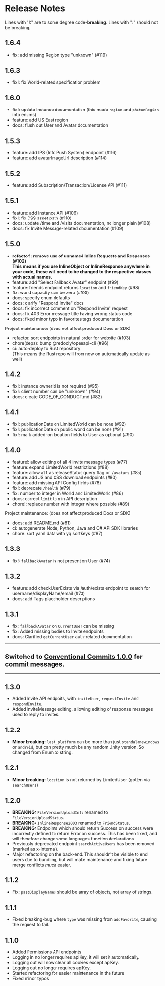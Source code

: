 # Release Notes

Lines with "!:" are to some degree code-**breaking**. Lines with ":" should not be breaking.

## 1.6.4

* fix: add missing Region type "unknown" (#119) 

## 1.6.3

* fix!: fix World-related specification problem

## 1.6.0

* fix!: update Instance documentation (this made `region` and `photonRegion` into enums)
* feature: add US East region
* docs: flush out User and Avatar documentation

## 1.5.3

* feature: add IPS (Info Push System) endpoint (#116) 
* feature: add avatarImageUrl description (#114)

## 1.5.2

* feature: add Subscription/Transaction/License API (#111)

## 1.5.1

* feature: add Instance API (#106)
* fix!: fix CSS asset path (#110) 
* docs: update /time and /visits documentation, no longer plain (#108)
* docs: fix Invite Message-related documentation (#109) 

## 1.5.0

* **refactor!: remove use of unnamed Inline Requests and Responses (#102)**<br>
  **This means if you use InlineObject or InlineResponse anywhere in your code, these will need to be changed to the respective classes with actual names.**
* feature: add "Select Fallback Avatar" endpoint (#99)
* feature: friends endpoint returns `location` and `friendKey` (#98)
* fix: world capacity can be zero (#105)
* docs: specify enum defaults
* docs: clarify "Respond Invite" docs
* docs: fix incorrect comment on "Respond Invite" request
* docs: fix 403 Error message title having wrong status code
* docs: fixed minor typo in favorites tags documentation

Project maintenance: (does not affect produced Docs or SDK)
* refactor: sort endpoints in natural order for website (#103)
* chore(deps): bump @redocly/openapi-cli (#96)
* ci: auto-deploy to Rust repository<br>
  (This means the Rust repo will from now on automatically update as well)

## 1.4.2

* fix!: instance ownerId is not required (#95)
* fix!: client number can be "unknown" (#94)
* docs: create CODE_OF_CONDUCT.md (#82)

## 1.4.1

* fix!: publicationDate on LimitedWorld can be none (#92) 
* fix!: publicationDate on public world can be none (#91) 
* fix!: mark added-on location fields to User as optional (#90) 

## 1.4.0

* feature!: allow editing of all 4 invite message types (#77)
* feature: expand LimitedWorld restrictions (#88)
* feature: allow `all` as releaseStatus query flag on `/avatars` (#85)
* feature: add JS and CSS download endpoints (#80)
* feature: add missing API Config fields (#78)
* fix!: deprecate `/health` (#79)
* fix: number to integer in World and LimitedWorld (#86)
* docs: correct `limit` to `n` in API description
* chore!: replace number with integer where possible (#89)

Project maintenance: (does not affect produced Docs or SDK)
* docs: add README.md (#81)
* ci: autogenerate Node, Python, Java and C# API SDK libraries
* chore: sort yaml data with yq sortKeys (#87)

## 1.3.3

* fix!: `fallbackAvatar` is not present on User (#74)

## 1.3.2

* feature: add checkUserExists via /auth/exists endpoint to search for username/displayName/email (#73)
* docs: add Tags placeholder descriptions

## 1.3.1

* fix: `fallbackAvatar` on `CurrentUser` can be missing
* fix: Added missing bodies to Invite endpoints
* docs: Clarified `getCurrentUser` auth-related documentation

---

## Switched to [Conventional Commits 1.0.0](https://www.conventionalcommits.org/en/v1.0.0/) for commit messages.

---

## 1.3.0

* Added Invite API endpoits, with `inviteUser`, `requestInvite` and `respondInvite`.
* Added InviteMessage editing, allowing editing of response messages used to reply to invites.

## 1.2.2

* **Minor breaking:** `last_platform` can be more than just `standalonewindows` or `android`, but can pretty much be any random Unity version. So changed from Enum to string.

## 1.2.1

* **Minor breaking:** `location` is not returned by LimitedUser (gotten via `searchUsers`)

## 1.2.0

* **BREAKING:** `FileVersionUploadInfo` renamed to `FileVersionUploadStatus`.
* **BREAKING:** `InlineResponse2003` renamed to `FriendStatus`.
* **BREAKING:** Endpoints which should return Success on success were incorrectly defined to return Error on success. This has been fixed, and will therefore change some languages function declarations.
* Previously deprecated endpoint `searchActiveUsers` has been removed (marked as x-internal).
* Major refactoring on the back-end. This shouldn't be visible to end users due to bundling, but will make maintenance and fixing future merge conflicts *much* easier.

## 1.1.2

* Fix: `pastDisplayNames` should be array of objects, not array of strings.

## 1.1.1

* Fixed breaking-bug where `type` was missing from `addFavorite`, causing the request to fail.

## 1.1.0

* Added Permissions API endpoints
* Logging in no longer requires apiKey, it will set it automatically.
* Logging out will now clear all cookies except apiKey.
* Logging out no longer requires apiKey.
* Started refactoring for easier maintenance in the future
* Fixed minor typos
